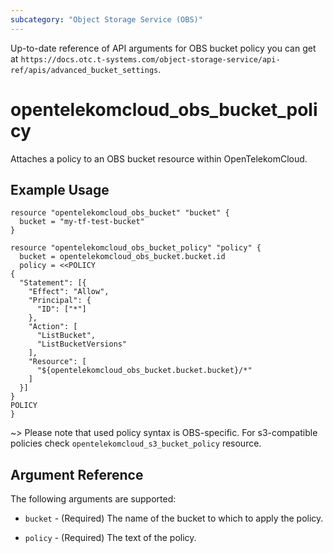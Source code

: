 ```yaml
---
subcategory: "Object Storage Service (OBS)"
---
```


Up-to-date reference of API arguments for OBS bucket policy you can get at
`https://docs.otc.t-systems.com/object-storage-service/api-ref/apis/advanced_bucket_settings`.

# opentelekomcloud_obs_bucket_policy

Attaches a policy to an OBS bucket resource within OpenTelekomCloud.

## Example Usage

```hcl
resource "opentelekomcloud_obs_bucket" "bucket" {
  bucket = "my-tf-test-bucket"
}

resource "opentelekomcloud_obs_bucket_policy" "policy" {
  bucket = opentelekomcloud_obs_bucket.bucket.id
  policy = <<POLICY
{
  "Statement": [{
    "Effect": "Allow",
    "Principal": {
      "ID": ["*"]
    },
    "Action": [
      "ListBucket",
      "ListBucketVersions"
    ],
    "Resource": [
      "${opentelekomcloud_obs_bucket.bucket.bucket}/*"
    ]
  }]
}
POLICY
}
```

~>
  Please note that used policy syntax is OBS-specific. For s3-compatible policies check
  `opentelekomcloud_s3_bucket_policy` resource.

## Argument Reference

The following arguments are supported:

* `bucket` - (Required) The name of the bucket to which to apply the policy.

* `policy` - (Required) The text of the policy.
